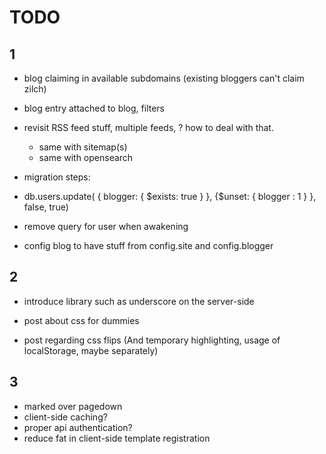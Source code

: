 TODO
=======

1
-------

- blog claiming in available subdomains (existing bloggers can't claim zilch)
- blog entry attached to blog, filters

- revisit RSS feed stuff, multiple feeds, ? how to deal with that.
  - same with sitemap(s)
  - same with opensearch

- migration steps:
 - db.users.update( { blogger: { $exists: true } }, {$unset: { blogger : 1 } }, false, true)
 - remove query for user when awakening
 - config blog to have stuff from config.site and config.blogger



2
-------

- introduce library such as underscore on the server-side

- post about css for dummies
- post regarding css flips (And temporary highlighting, usage of localStorage, maybe separately)



3
-------

- marked over pagedown
- client-side caching?
- proper api authentication?
- reduce fat in client-side template registration